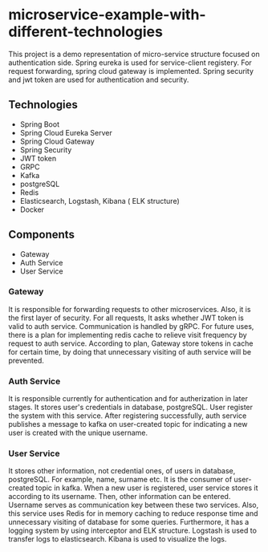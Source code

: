 # microservice-example-with-different-technologies
 This project is a demo representation of micro-service structure focused on authentication side.
 Spring eureka is used for service-client registery.
 For request forwarding, spring cloud gateway is implemented. 
 Spring security and jwt token are used for authentication and security.

## Technologies
- Spring Boot
- Spring Cloud Eureka Server
- Spring Cloud Gateway
- Spring Security
- JWT token
- GRPC
- Kafka
- postgreSQL
- Redis
- Elasticsearch, Logstash, Kibana ( ELK structure)
- Docker

## Components
- Gateway
- Auth Service
- User Service
### Gateway
It is responsible for forwarding requests to other microservices. Also, it is the first layer of security. 
For all requests, It asks whether JWT token is valid to auth service. Communication is handled by gRPC.
For future uses, there is a plan for implementing redis cache to relieve visit frequency by request to auth service. 
According to plan, Gateway store tokens in cache for certain time, by doing that unnecessary visiting of auth service will be prevented.
### Auth Service
It is responsible currently for authentication and for autherization in later stages. 
It stores user's credentials in database, postgreSQL. User register the system with this service. 
After registering successfully, auth service publishes a message to kafka on user-created topic for indicating a new user is created with the unique username.

### User Service
It stores other information, not credential ones, of users in database, postgreSQL. For example, name, surname etc. 
It is the consumer of user-created topic in kafka. 
When a new user is registered, user service stores it according to its username. Then, other information can be entered.
Username serves as communication key between these two services. Also, this service uses Redis for in memory caching 
to reduce response time and unnecessary visiting of database for some queries. Furthermore, it has a logging system by using interceptor and ELK structure.
Logstash is used to transfer logs to elasticsearch. Kibana is used to visualize the logs.